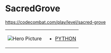 # SacredGrove 

https://codecombat.com/play/level/sacred-grove
<table>
<tr>
<td>

![Hero Picture](hero.png?raw=true "Hero Picture")

</td>
<td>
<ul>
<li>

[PYTHON](SacredGrove.py)

</li>
</td>
</tr>
<table>